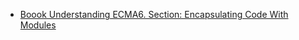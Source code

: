 * [Boook Understanding ECMA6. Section: Encapsulating Code With Modules](https://leanpub.com/understandinges6/read#leanpub-auto-encapsulating-code-with-modules)
